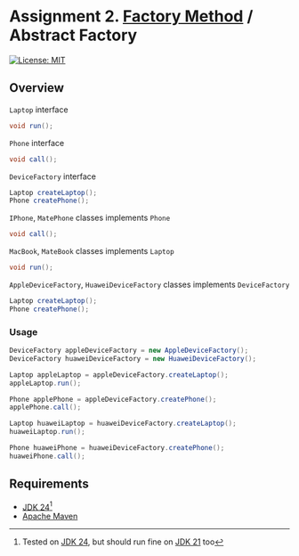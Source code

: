 # Assignment 2. [Factory Method](/factory) / Abstract Factory

[![License: MIT](https://img.shields.io/badge/License-MIT-green.svg)](https://opensource.org/license/mit/)

## Overview

`Laptop` interface

```java
void run();
```

`Phone` interface

```java
void call();
```

`DeviceFactory` interface

```java
Laptop createLaptop();
Phone createPhone();
```

`IPhone`, `MatePhone` classes implements `Phone`

```java
void call();
```

`MacBook`, `MateBook` classes implements `Laptop`

```java
void run();
```

`AppleDeviceFactory`, `HuaweiDeviceFactory` classes implements `DeviceFactory`
```java
Laptop createLaptop();
Phone createPhone();
```

### Usage

```java
DeviceFactory appleDeviceFactory = new AppleDeviceFactory();
DeviceFactory huaweiDeviceFactory = new HuaweiDeviceFactory();

Laptop appleLaptop = appleDeviceFactory.createLaptop();
appleLaptop.run();

Phone applePhone = appleDeviceFactory.createPhone();
applePhone.call();

Laptop huaweiLaptop = huaweiDeviceFactory.createLaptop();
huaweiLaptop.run();

Phone huaweiPhone = huaweiDeviceFactory.createPhone();
huaweiPhone.call();
```

## Requirements

* [JDK 24](https://jdk.java.net/24/)[^1]
* [Apache Maven](https://maven.apache.org/install.html)


[^1]: Tested on [JDK 24](https://jdk.java.net/24/), but should run fine on [JDK 21](https://jdk.java.net/archive/) too
